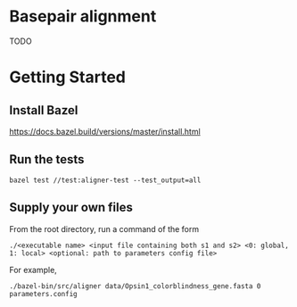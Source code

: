 # Basepair alignment

TODO

# Getting Started

## Install Bazel

https://docs.bazel.build/versions/master/install.html

## Run the tests
```
bazel test //test:aligner-test --test_output=all
```

## Supply your own files
From the root directory, run a command of the form 
```
./<executable name> <input file containing both s1 and s2> <0: global, 1: local> <optional: path to parameters config file>
```
For example, 
```
./bazel-bin/src/aligner data/Opsin1_colorblindness_gene.fasta 0 parameters.config
```
